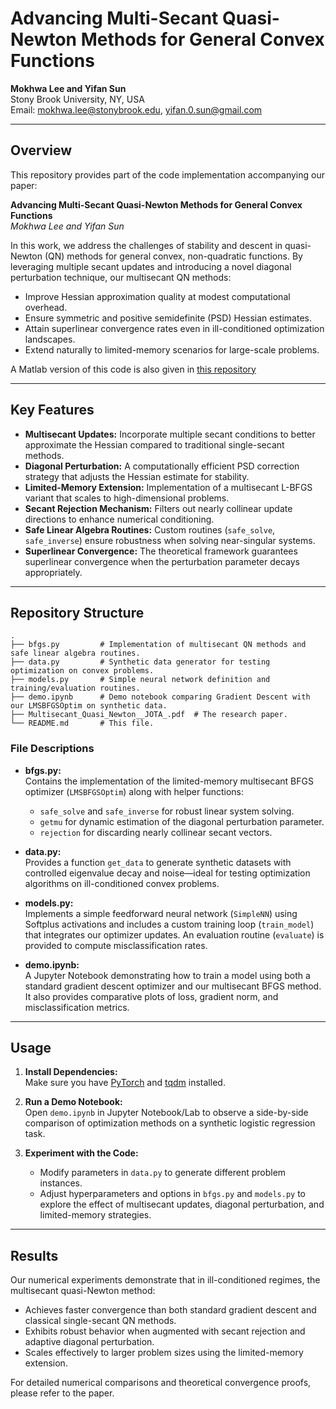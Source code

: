 # Advancing Multi-Secant Quasi-Newton Methods for General Convex Functions

**Mokhwa Lee and Yifan Sun**  
Stony Brook University, NY, USA  
Email: mokhwa.lee@stonybrook.edu, yifan.0.sun@gmail.com

---

## Overview

This repository provides part of the code implementation accompanying our paper:

**Advancing Multi-Secant Quasi-Newton Methods for General Convex Functions**  
*Mokhwa Lee and Yifan Sun*

In this work, we address the challenges of stability and descent in quasi-Newton (QN) methods for general convex, non-quadratic functions. By leveraging multiple secant updates and introducing a novel diagonal perturbation technique, our multisecant QN methods:
- Improve Hessian approximation quality at modest computational overhead.
- Ensure symmetric and positive semidefinite (PSD) Hessian estimates.
- Attain superlinear convergence rates even in ill-conditioned optimization landscapes.
- Extend naturally to limited-memory scenarios for large-scale problems.

A Matlab version of this code is also given in [this repository]([URL](https://github.com/Mokhwalee/AlmostMultisecantBFGS))

---

## Key Features

- **Multisecant Updates:** Incorporate multiple secant conditions to better approximate the Hessian compared to traditional single-secant methods.
- **Diagonal Perturbation:** A computationally efficient PSD correction strategy that adjusts the Hessian estimate for stability.
- **Limited-Memory Extension:** Implementation of a multisecant L-BFGS variant that scales to high-dimensional problems.
- **Secant Rejection Mechanism:** Filters out nearly collinear update directions to enhance numerical conditioning.
- **Safe Linear Algebra Routines:** Custom routines (`safe_solve`, `safe_inverse`) ensure robustness when solving near-singular systems.
- **Superlinear Convergence:** The theoretical framework guarantees superlinear convergence when the perturbation parameter decays appropriately.

---

## Repository Structure

```
.
├── bfgs.py         # Implementation of multisecant QN methods and safe linear algebra routines.
├── data.py         # Synthetic data generator for testing optimization on convex problems.
├── models.py       # Simple neural network definition and training/evaluation routines.
├── demo.ipynb      # Demo notebook comparing Gradient Descent with our LMSBFGSOptim on synthetic data.
├── Multisecant_Quasi_Newton__JOTA_.pdf  # The research paper.
└── README.md       # This file.
```

### File Descriptions

- **bfgs.py:**  
  Contains the implementation of the limited-memory multisecant BFGS optimizer (`LMSBFGSOptim`) along with helper functions:
  - `safe_solve` and `safe_inverse` for robust linear system solving.
  - `getmu` for dynamic estimation of the diagonal perturbation parameter.
  - `rejection` for discarding nearly collinear secant vectors.

- **data.py:**  
  Provides a function `get_data` to generate synthetic datasets with controlled eigenvalue decay and noise—ideal for testing optimization algorithms on ill-conditioned convex problems.

- **models.py:**  
  Implements a simple feedforward neural network (`SimpleNN`) using Softplus activations and includes a custom training loop (`train_model`) that integrates our optimizer updates. An evaluation routine (`evaluate`) is provided to compute misclassification rates.

- **demo.ipynb:**  
  A Jupyter Notebook demonstrating how to train a model using both a standard gradient descent optimizer and our multisecant BFGS method. It also provides comparative plots of loss, gradient norm, and misclassification metrics.

---

## Usage

1. **Install Dependencies:**  
   Make sure you have [PyTorch](https://pytorch.org/) and [tqdm](https://github.com/tqdm/tqdm) installed.
   
2. **Run a Demo Notebook:**  
   Open `demo.ipynb` in Jupyter Notebook/Lab to observe a side-by-side comparison of optimization methods on a synthetic logistic regression task.

3. **Experiment with the Code:**  
   - Modify parameters in `data.py` to generate different problem instances.
   - Adjust hyperparameters and options in `bfgs.py` and `models.py` to explore the effect of multisecant updates, diagonal perturbation, and limited-memory strategies.

---

## Results

Our numerical experiments demonstrate that in ill-conditioned regimes, the multisecant quasi-Newton method:
- Achieves faster convergence than both standard gradient descent and classical single-secant QN methods.
- Exhibits robust behavior when augmented with secant rejection and adaptive diagonal perturbation.
- Scales effectively to larger problem sizes using the limited-memory extension.

For detailed numerical comparisons and theoretical convergence proofs, please refer to the paper.



